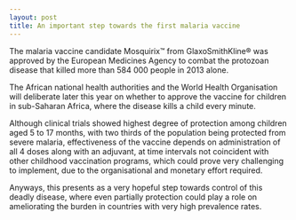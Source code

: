 ```yaml
---
layout: post
title: An important step towards the first malaria vaccine
---
```


The malaria vaccine candidate Mosquirix&trade; from GlaxoSmithKline&reg; was approved by the European Medicines Agency to combat the protozoan disease that killed more than 584 000 people in 2013 alone.

The African national health authorities and the World Health Organisation will deliberate later this year on whether to approve the vaccine for children in sub-Saharan Africa, where the disease kills a child every minute.

Although clinical trials showed highest degree of protection among children aged 5 to 17 months, with two thirds of the population being protected from severe malaria, effectiveness of the vaccine depends on administration of all 4 doses along with an adjuvant, at time intervals not coincident with other childhood vaccination programs, which could prove very challenging to implement, due to the organisational and monetary effort required.

Anyways, this presents as a very hopeful step towards control of this deadly disease, where even partially protection could play a role on ameliorating the burden in countries with very high prevalence rates. 


<!--
##References
[Factsheet on the World Malaria Report 2014](http://www.who.int/malaria/media/world_malaria_report_2014/en/)

[RTS&#44;S Clinical Trials Partnership, The Lancet. 2015; 386 (9988): 31–45](http://dx.doi.org/10.1016/S0140-6736(15)60721-8)

[GSK’s malaria candidate vaccine, Mosquirix&trade (RTS&#44;S), receives positive opinion from European regulators for the prevention of malaria in young children in sub-Saharan Africa](https://www.gsk.com/en-gb/media/press-releases/2015/gsk-s-malaria-candidate-vaccine-mosquirix-rtss-receives-positive-opinion-from-european-regulators-for-the-prevention-of-malaria-in-young-children-in-sub-saharan-africa/)-->